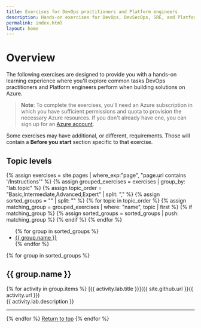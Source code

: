 ```yaml
---
title: Exercises for DevOps practitioners and Platform engineers
description: Hands-on exercises for DevOps, DevSecOps, SRE, and Platform Engineering
permalink: index.html
layout: home
---
```


# Overview

The following exercises are designed to provide you with a hands-on learning experience where you'll explore common tasks DevOps practitioners and Platform engineers perform when building solutions on Azure.

> **Note**: To complete the exercises, you'll need an Azure subscription in which you have sufficient permissions and quota to provision the necessary Azure resources. If you don't already have one, you can sign up for an [Azure account](https://azure.microsoft.com/free).

Some exercises may have additional, or different, requirements. Those will contain a **Before you start** section specific to that exercise.

## Topic levels

{% assign exercises = site.pages | where_exp:"page", "page.url contains '/Instructions'" %}
{% assign grouped_exercises = exercises | group_by: "lab.topic" %}
{% assign topic_order = "Basic,Intermediate,Advanced,Expert" | split: "," %}
{% assign sorted_groups = "" | split: "" %}
{% for topic in topic_order %}
  {% assign matching_group = grouped_exercises | where: "name", topic | first %}
  {% if matching_group %}
    {% assign sorted_groups = sorted_groups | push: matching_group %}
  {% endif %}
{% endfor %}

<ul>
{% for group in sorted_groups %}
<li><a href="#{{ group.name | slugify }}">{{ group.name }}</a></li>
{% endfor %}
</ul>

{% for group in sorted_groups %}

## <a id="{{ group.name | slugify }}"></a>{{ group.name }}

{% for activity in group.items %}
[{{ activity.lab.title }}]({{ site.github.url }}{{ activity.url }}) <br/> {{ activity.lab.description }}

---

{% endfor %}
<a href="#overview">Return to top</a>
{% endfor %}
